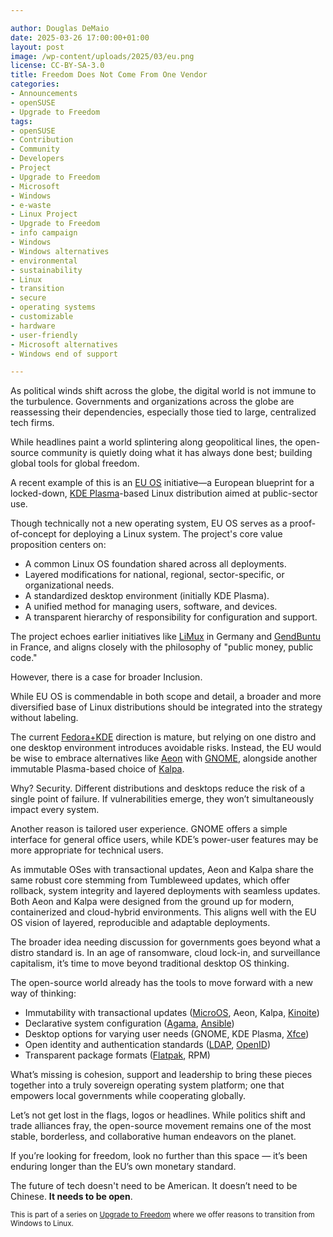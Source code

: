 ```yaml
---

author: Douglas DeMaio
date: 2025-03-26 17:00:00+01:00
layout: post
image: /wp-content/uploads/2025/03/eu.png
license: CC-BY-SA-3.0
title: Freedom Does Not Come From One Vendor
categories:
- Announcements
- openSUSE
- Upgrade to Freedom
tags:
- openSUSE
- Contribution
- Community
- Developers
- Project
- Upgrade to Freedom
- Microsoft
- Windows
- e-waste
- Linux Project
- Upgrade to Freedom 
- info campaign
- Windows
- Windows alternatives
- environmental 
- sustainability
- Linux 
- transition
- secure 
- operating systems 
- customizable 
- hardware
- user-friendly 
- Microsoft alternatives
- Windows end of support

---
```


As political winds shift across the globe, the digital world is not immune to the turbulence. Governments and organizations across the globe are reassessing their dependencies, especially those tied to large, centralized tech firms. 

While headlines paint a world splintering along geopolitical lines, the open-source community is quietly doing what it has always done best; building global tools for global freedom.

A recent example of this is an [EU OS](https://eu-os.gitlab.io/) initiative—a European blueprint for a locked-down, [KDE Plasma](https://kde.org/plasma-desktop/)-based Linux distribution aimed at public-sector use. 

Though technically not a new operating system, EU OS serves as a proof-of-concept for deploying a Linux system. The project's core value proposition centers on:
- A common Linux OS foundation shared across all deployments.
 - Layered modifications for national, regional, sector-specific, or organizational needs.
 - A standardized desktop environment (initially KDE Plasma).
 - A unified method for managing users, software, and devices.
 - A transparent hierarchy of responsibility for configuration and support.

The project echoes earlier initiatives like [LiMux](https://en.wikipedia.org/wiki/LiMux) in Germany and [GendBuntu](https://en.wikipedia.org/wiki/GendBuntu) in France, and aligns closely with the philosophy of "public money, public code." 

However, there is a case for broader Inclusion.

While EU OS is commendable in both scope and detail, a broader and more diversified base of Linux distributions should be integrated into the strategy without labeling.

The current [Fedora+KDE](https://fedoraproject.org/) direction is mature, but relying on one distro and one desktop environment introduces avoidable risks. Instead, the EU would be wise to embrace alternatives like [Aeon](https://aeondesktop.org) with [GNOME](https://www.gnome.org/), alongside another immutable Plasma-based choice of [Kalpa](https://kalpadesktop.org/).

Why? Security. Different distributions and desktops reduce the risk of a single point of failure. If vulnerabilities emerge, they won’t simultaneously impact every system.

Another reason is tailored user experience. GNOME offers a simple interface for general office users, while KDE’s power-user features may be more appropriate for technical users.

As immutable OSes with transactional updates, Aeon and Kalpa share the same robust core stemming from Tumbleweed updates, which offer rollback, system integrity and layered deployments with seamless updates. Both Aeon and Kalpa were designed from the ground up for modern, containerized and cloud-hybrid environments. This aligns well with the EU OS vision of layered, reproducible and adaptable deployments.

The broader idea needing discussion for governments goes beyond what a distro standard is. In an age of ransomware, cloud lock-in, and surveillance capitalism, it’s time to move beyond traditional desktop OS thinking.

The open-source world already has the tools to move forward with a new way of thinking:
 - Immutability with transactional updates ([MicroOS](https://get.opensuse.org/microos/), Aeon, Kalpa, [Kinoite](https://fedoraproject.org/atomic-desktops/kinoite/))
 - Declarative system configuration ([Agama](https://en.opensuse.org/Agama), [Ansible](https://github.com/ansible/ansible))
 - Desktop options for varying user needs (GNOME, KDE Plasma, [Xfce](https://www.xfce.org/))
 - Open identity and authentication standards ([LDAP](https://en.wikipedia.org/wiki/Lightweight_Directory_Access_Protocol), [OpenID](https://en.wikipedia.org/wiki/OpenID))
 - Transparent package formats ([Flatpak](https://flatpak.org/), RPM)
	

What’s missing is cohesion, support and leadership to bring these pieces together into a truly sovereign operating system platform; one that empowers local governments while cooperating globally.

Let’s not get lost in the flags, logos or headlines. While politics shift and trade alliances fray, the open-source movement remains one of the most stable, borderless, and collaborative human endeavors on the planet.

If you’re looking for freedom, look no further than this space — it’s been enduring longer than the EU’s own monetary standard.

The future of tech doesn't need to be American. It doesn’t need to be Chinese. **It needs to be open**.

<small> This is part of a series on [Upgrade to Freedom](https://news.opensuse.org/category/upgrade-to-freedom) where we offer reasons to transition from Windows to Linux.</small>

<meta name="openSUSE, Open Source, development, Windows 10 end of support, Linux transition, Upgrade to Freedom campaign, Linux distributions, e-waste reduction, hardware sustainability, Ubuntu, Fedora, AlmaLinux, environmental benefits, secure operating systems, customizable Linux, Joanna Murzyn, KDE Akademy, electronic waste, open source, Linux alternatives, computer longevity, user-friendly Linux, live tutorials, ISO installation, Leap, Tumbleweed, Linux gaming, Linux for developers, EU, Euro" content="HTML,CSS,XML,JavaScript">

